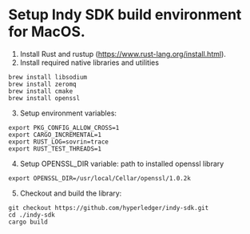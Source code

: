 # Setup Indy SDK build environment for MacOS.

1. Install Rust and rustup (https://www.rust-lang.org/install.html).
2. Install required native libraries and utilities
```
brew install libsodium
brew install zeromq
brew install cmake
brew install openssl
```
3. Setup environment variables:
```
export PKG_CONFIG_ALLOW_CROSS=1
export CARGO_INCREMENTAL=1
export RUST_LOG=sovrin=trace
export RUST_TEST_THREADS=1
```
4. Setup OPENSSL_DIR variable: path to installed openssl library
```
export OPENSSL_DIR=/usr/local/Cellar/openssl/1.0.2k
```
5. Checkout and build the library:
```
git checkout https://github.com/hyperledger/indy-sdk.git
cd ./indy-sdk
cargo build
```